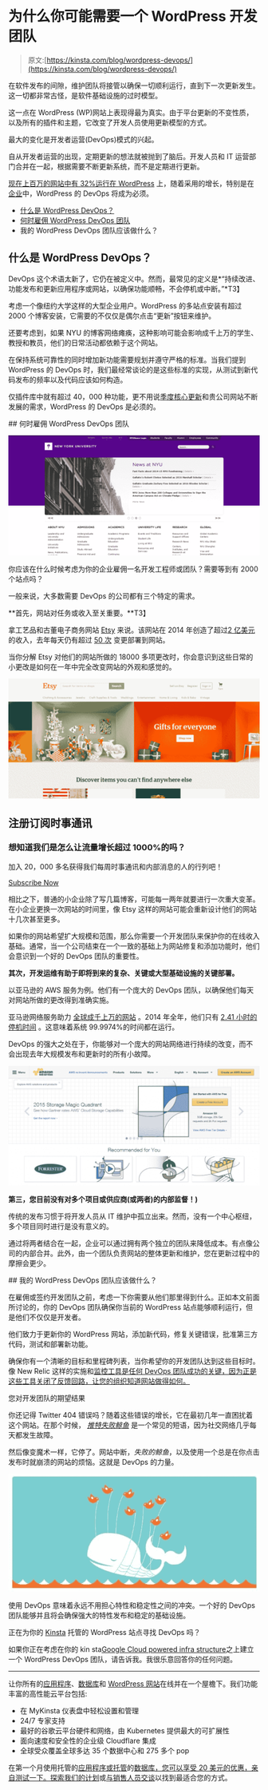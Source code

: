 # 为什么你可能需要一个 WordPress 开发团队

> 原文:[https://kinsta.com/blog/wordpress-devops/](https://kinsta.com/blog/wordpress-devops/)

在软件发布的间隙，维护团队将接管以确保一切顺利运行，直到下一次更新发生。这一切都非常古怪，是软件基础设施的过时模型。

这一点在 WordPress (WP)网站上表现得最为真实。由于平台更新的不变性质，以及所有的插件和主题，它改变了开发人员使用更新模型的方式。

最大的变化是开发者运营(DevOps)模式的兴起。

自从开发者运营的出现，定期更新的想法就被抛到了脑后。开发人员和 IT 运营部门合并在一起，根据需要不断更新系统，而不是定期进行更新。

[现在上百万的网站中有 32%运行在 WordPress](https://kinsta.com/learn/wordpress-history/) 上，随着采用的增长，特别是在[企业](https://kinsta.com/blog/wordpress-enterprise/)中，WordPress 的 DevOps 将成为必须。

*   [什么是 WordPress DevOps？](#what-is-wordpress-devops)
*   [何时雇佣 WordPress DevOps 团队](#hire-wordpress-devops-team)
*   我的 WordPress DevOps 团队应该做什么？

## 什么是 WordPress DevOps？

DevOps 这个术语太新了，它仍在被定义中。然而，最常见的定义是*“持续改进、功能发布和更新应用程序或网站，以确保功能顺畅，不会停机或中断。”*T3】

考虑一个像纽约大学这样的大型企业用户。WordPress 的多站点安装有超过 2000 个博客安装，它需要的不仅仅是偶尔点击“更新”按钮来维护。

还要考虑到，如果 NYU 的博客网络瘫痪，这种影响可能会影响成千上万的学生、教授和教员，他们的日常活动都依赖于这个网站。

在保持系统可靠性的同时增加新功能需要规划并遵守严格的标准。当我们提到 WordPress 的 DevOps 时，我们最经常谈论的是这些标准的实现，从测试到新代码发布的频率以及代码应该如何构造。

仅插件库中就有超过 40，000 种功能，更不用说[季度核心更新](https://kinsta.com/blog/wordpress-automatic-updates/)和贵公司网站不断发展的需求，WordPress 的 DevOps 是必须的。

 <kinsta-advanced-cta language="en_US" type-int-post="4410" type-int-position="2">## 何时雇佣 WordPress DevOps 团队

![NYU](img/69aa781bf661580933e63fb3217ec603.png)

你应该在什么时候考虑为你的企业雇佣一名开发工程师或团队？需要等到有 2000 个站点吗？

一般来说，大多数需要 DevOps 的公司都有三个特定的需求。

**首先，网站对任务或收入至关重要。**T3】

拿工艺品和古董电子商务网站 [Etsy](http://etsy.com) 来说。该网站在 2014 年创造了超过[2 亿美元](http://www.statista.com/statistics/409371/etsy-annual-revenue/) 的收入，去年每天仍有超过 [50 次](http://www.infoq.com/news/2014/03/etsy-deploy-50-times-a-day) 变更部署到网站。

当你分解 Etsy 对他们的网站所做的 18000 多项更改时，你会意识到这些日常的小更改是如何在一年中完全改变网站的外观和感觉的。

![Etsy website](img/3a5842f5aef7d65e8304ae209fab760b.png)

 ## 注册订阅时事通讯



### 想知道我们是怎么让流量增长超过 1000%的吗？

加入 20，000 多名获得我们每周时事通讯和内部消息的人的行列吧！

[Subscribe Now](#newsletter)

相比之下，普通的小企业除了写几篇博客，可能每一两年就要进行一次重大变革。在小企业更换一次网站的时间里，像 Etsy 这样的网站可能会重新设计他们的网站十几次甚至更多。

如果你的网站希望扩大规模和范围，那么你需要一个开发团队来保护你的在线收入基础。通常，当一个公司结束在一个一致的基础上为网站修复和添加功能时，他们会意识到一个好的 DevOps 团队的重要性。

**其次，开发运维有助于即将到来的复杂、关键或大型基础设施的关键部署。**

以亚马逊的 AWS 服务为例。他们有一个庞大的 DevOps 团队，以确保他们每天对网站所做的更改得到准确实施。

亚马逊网络服务助力 [全球成千上万的网站](http://www.forbes.com/sites/benkepes/2014/11/25/scale-beyond-comprehension-some-aws-numbers/) 。2014 年全年，他们只有 [2.41 小时的停机时间](http://www.networkworld.com/article/2866950/cloud-computing/which-cloud-providers-had-the-best-uptime-last-year.html) 。这意味着系统 99.9974%的时间都在运行。

DevOps 的强大之处在于，你能够对一个庞大的网站网络进行持续的改变，而不会出现去年大规模发布和更新时的所有小故障。

![AWS](img/9d0ccf096547af85ff34567efc4abd9f.png)

**第三，您目前没有对多个项目或供应商(或两者)的内部监督！)**

传统的发布习惯于将开发人员从 IT 维护中孤立出来。然而，没有一个中心枢纽，多个项目同时进行是没有意义的。

通过将两者结合在一起，企业可以通过拥有两个独立的团队来降低成本。有点像公司的内部合并。此外，由一个团队负责网站的整体更新和维护，您在更新过程中的摩擦会更少。

 <kinsta-advanced-cta language="en_US" type-int-post="4410" type-int-position="3">## 我的 WordPress DevOps 团队应该做什么？

在雇佣或签约开发团队之前，考虑一下你需要从他们那里得到什么。正如本文前面所讨论的，你的 DevOps 团队确保你当前的 WordPress 站点能够顺利运行，但是他们不仅仅是开发者。

他们致力于更新你的 WordPress 网站，添加新代码，修复关键错误，批准第三方代码，测试和部署新功能。

确保你有一个清晰的目标和里程碑列表，当你希望你的开发团队达到这些目标时。像 New Relic 这样的实施和[监控工具是任何 DevOps 团队成功的关键，因为正是这些工具关闭了反馈回路，让您的组织知道网站做得如何。](https://kinsta.com/blog/wordpress-performance-new-relic/)

您对开发团队的期望结果

你还记得 Twitter 404 错误吗？随着这些错误的增长，它在最初几年一直困扰着这个网站。在那个时候， *[推特失败鲸鱼](http://www.webmonkey.com/2010/06/twitter-fail-whale-rendered-in-pure-css/)* 是一个常见的短语，因为社交网络几乎每天都发生故障。

然后像变魔术一样，它停了。网站中断，*失败的鲸鱼*，以及使用一个总是在你点击发布时就崩溃的网站的烦恼。这就是 DevOps 的力量。

![Twitter Fail Photo](img/b6fb93907a40ce3219094f7d48f45c71.png)

使用 DevOps 意味着永远不用担心特性和稳定性之间的冲突。一个好的 DevOps 团队能够并且将会确保强大的特性发布和稳定的基础设施。

正在为你的 [Kinsta](https://kinsta.com) 托管的 WordPress 站点寻找 DevOps 吗？

如果你正在考虑在你的 kin sta[Google Cloud powered infra structure](https://kinsta.com/blog/google-cloud-hosting/)之上建立一个 WordPress DevOps 团队，请告诉我。我很乐意回答你的任何问题。

* * *

让你所有的[应用程序](https://kinsta.com/application-hosting/)、[数据库](https://kinsta.com/database-hosting/)和 [WordPress 网站](https://kinsta.com/wordpress-hosting/)在线并在一个屋檐下。我们功能丰富的高性能云平台包括:

*   在 MyKinsta 仪表盘中轻松设置和管理
*   24/7 专家支持
*   最好的谷歌云平台硬件和网络，由 Kubernetes 提供最大的可扩展性
*   面向速度和安全性的企业级 Cloudflare 集成
*   全球受众覆盖全球多达 35 个数据中心和 275 多个 pop

在第一个月使用托管的[应用程序或托管](https://kinsta.com/application-hosting/)的[数据库，您可以享受 20 美元的优惠，亲自测试一下。探索我们的](https://kinsta.com/database-hosting/)[计划](https://kinsta.com/plans/)或[与销售人员交谈](https://kinsta.com/contact-us/)以找到最适合您的方式。</kinsta-advanced-cta></kinsta-advanced-cta>